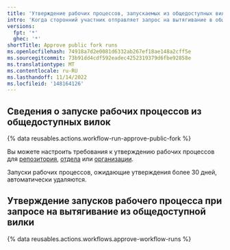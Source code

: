 ```yaml
---
title: 'Утверждение рабочих процессов, запускаемых из общедоступных вилок'
intro: 'Когда сторонний участник отправляет запрос на вытягивание в общедоступный репозиторий, ответственному специалисту с доступом на запись может потребоваться утверждать все запуски рабочего процесса.'
versions:
  fpt: '*'
  ghec: '*'
shortTitle: Approve public fork runs
ms.openlocfilehash: 74918a7d2e0081d6332ab267ef18ae148a2cff5e
ms.sourcegitcommit: 73b91dd4cdf592eadec4252319379d6fbe92858e
ms.translationtype: MT
ms.contentlocale: ru-RU
ms.lasthandoff: 11/14/2022
ms.locfileid: '148164126'
---
```

## Сведения о запуске рабочих процессов из общедоступных вилок

{% data reusables.actions.workflow-run-approve-public-fork %}

Вы можете настроить требования к утверждению рабочих процессов для [репозитория](/repositories/managing-your-repositorys-settings-and-features/enabling-features-for-your-repository/managing-github-actions-settings-for-a-repository#configuring-required-approval-for-workflows-from-public-forks), [отдела](/organizations/managing-organization-settings/disabling-or-limiting-github-actions-for-your-organization#configuring-required-approval-for-workflows-from-public-forks) или [организации](/enterprise-cloud@latest/admin/policies/enforcing-policies-for-your-enterprise/enforcing-policies-for-github-actions-in-your-enterprise#enforcing-a-policy-for-fork-pull-requests-in-your-enterprise).

Запуски рабочих процессов, ожидающие утверждения более 30 дней, автоматически удаляются.

## Утверждение запусков рабочего процесса при запросе на вытягивание из общедоступной вилки

{% data reusables.actions.workflows.approve-workflow-runs %}
